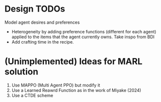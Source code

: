 # Design TODOs

Model agent desires and preferences
- Heterogeneity by adding preference functions (different for each agent) applied to the items that the agent currently owns. Take inspo from BDI 
- Add crafting time in the recipe.

# (Unimplemented) Ideas for MARL solution
1. Use MAPPO (Multi Agent PPO) but modify it 
2. Use a Learned Reawrd Function as in the work of Miyake (2024) 
3. Use a CTDE scheme